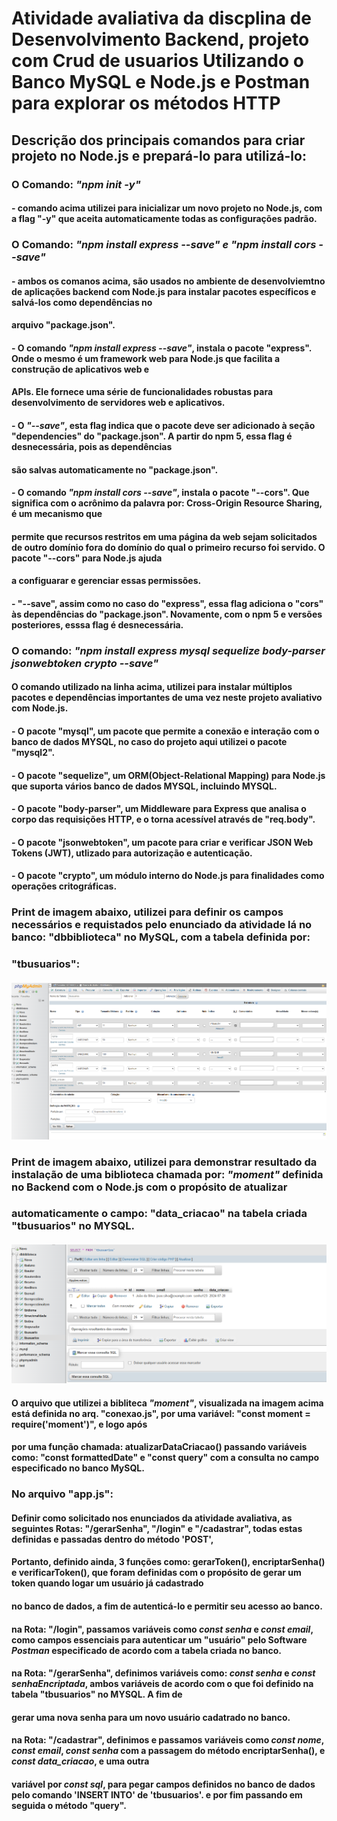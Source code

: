 # Atividade avaliativa da discplina de Desenvolvimento Backend, projeto com Crud de usuarios Utilizando o Banco MySQL e Node.js e Postman para explorar os métodos HTTP

## Descrição dos principais comandos para criar projeto no Node.js e prepará-lo para utilizá-lo:
### O Comando: ***"npm init -y"***
#### - comando acima utilizei para inicializar um novo projeto no Node.js, com a flag "-y" que aceita automaticamente todas as configurações padrão.

### O Comando: ***"npm install express --save" e "npm install cors --save"***
#### - ambos os comanos acima, são usados no ambiente de desenvolviemtno de aplicações backend com Node.js para instalar pacotes específicos e salvá-los como dependências no
####     arquivo "package.json".
#### - O comando ***"npm install express --save"***, instala o pacote "express". Onde o mesmo é um framework web para Node.js que facilita a construção de aplicativos web e 
####   APIs. Ele fornece uma série de funcionalidades robustas para desenvolvimento de servidores web e aplicativos. 
#### - O ***"--save"***, esta flag indica que o pacote deve ser adicionado à seção "dependencies" do "package.json". A partir do npm 5, essa flag é desnecessária, pois as dependências 
####   são salvas automaticamente no "package.json".

#### - O comando ***"npm install cors --save"***, instala o pacote "--cors". Que significa com o acrônimo da palavra por: Cross-Origin Resource Sharing, é um mecanismo que
####   permite que recursos restritos em uma página da web sejam solicitados de outro domínio fora do domínio do qual o primeiro recurso foi servido. O pacote "--cors" para Node.js ajuda 
####   a configuarar e gerenciar essas permissões.
#### - "--save", assim como no caso do "express", essa flag adiciona o "cors" às dependências do "package.json". Novamente, com o npm 5 e versões posteriores, esssa flag é desnecessária.

### O comando: ***"npm install express mysql sequelize body-parser jsonwebtoken crypto --save"***
#### O comando utilizado na linha acima, utilizei para instalar múltiplos pacotes e dependências importantes de uma vez neste projeto avaliativo com Node.js.
#### - O pacote "mysql", um pacote que permite a conexão e interação com o banco de dados MYSQL, no caso do projeto aqui utilizei o pacote "mysql2".
#### - O pacote "sequelize", um ORM(Object-Relational Mapping) para Node.js que suporta vários banco de dados MYSQL, incluindo MYSQL.
#### - O pacote "body-parser", um Middleware para Express que analisa o corpo das requisições HTTP, e o torna acessível através de "req.body".
#### - O pacote "jsonwebtoken", um pacote para criar e verificar JSON Web Tokens (JWT), utlizado para autorização e autenticação.
#### - O pacote "crypto", um módulo interno do Node.js para finalidades como operações critográficas.

### Print de imagem abaixo, utilizei para definir os campos necessários e requistados pelo enunciado da atividade lá no banco: "dbbiblioteca" no MySQL, com a tabela definida por: 
### "tbusuarios":
#### ![Campos definidos tabela - tbusuarios](print01_criacao_tabela_banco_mysql.PNG)

### Print de imagem abaixo, utilizei para demonstrar resultado da instalação de uma biblioteca chamada por: ***"moment"*** definida no Backend com o Node.js com o propósito de atualizar 
### automaticamente o campo: "data_criacao" na tabela criada "tbusuarios" no MYSQL.  
#### ![Campo "data_criacao" atulizado no usuario por Id 01](print_06_atualiz_data_campo__data_criacao_id01.PNG)
#### O arquivo que utilizei a bibliteca ***"moment"***, visualizada na imagem acima está definida no arq. "conexao.js", por uma variável: "const moment = require('moment')", e logo após 
#### por uma função chamada: atualizarDataCriacao() passando variáveis como: "const formattedDate" e "const query" com a consulta no campo especificado no banco MySQL. 

### No arquivo "app.js":  
#### Definir como solicitado nos enunciados da atividade avaliativa, as seguintes Rotas: "/gerarSenha", "/login" e "/cadastrar", todas estas definidas e passadas dentro do método 'POST',
#### Portanto, definido ainda, 3 funções como: gerarToken(), encriptarSenha() e verificarToken(), que foram definidas com o propósito de gerar um token quando logar um usuário já cadastrado
####   no banco de dados, a fim de autenticá-lo e permitir seu acesso ao banco. 
#### na Rota: "/login", passamos variáveis como *const senha* e *const email*, como campos essenciais para autenticar um "usuário" pelo Software *Postman* especificado de acordo com a tabela criada no banco.
#### na Rota: "/gerarSenha", definimos variáveis como: *const senha* e *const senhaEncriptada*, ambos variáveis de acordo com o que foi definido na tabela "tbusuarios" no MYSQL. A fim de 
#### gerar uma nova senha para um novo usuário cadatrado no banco.
#### na Rota: "/cadastrar", definimos e passamos variáveis como *const nome*, *const email*, *const senha* com a passagem do método encriptarSenha(), e *const data_criacao*, e uma outra
#### variável por *const sql*, para pegar campos definidos no banco de dados pelo comando 'INSERT INTO' de 'tbusuarios'. e por fim passando em seguida o método "query".

